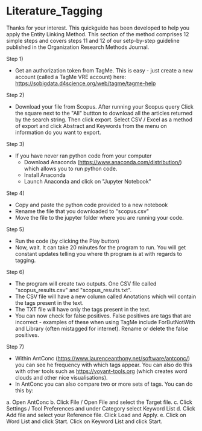 # Literature_Tagging

Thanks for your interest. This quickguide has been developed to help you apply the Entity Linking Method. 
This section of the method comprises 12 simple steps and covers steps 11 and 12 of our setp-by-step guideline published in the Organization Research Methods Journal. 

Step 1)
- Get an authorization token from TagMe. This is easy - just create a new account (called a TagMe VRE account) here: https://sobigdata.d4science.org/web/tagme/tagme-help

Step 2) 
- Download your file from Scopus. After running your Scopus query Click the square next to the "All" buttton to download all the articles returned by the search string. Then click export. Select CSV / Excel as a method of export and click Abstract and Keywords from the menu on information do you want to export. 

Step 3)
- If you have never ran python code from your computer
  - Download Anaconda (https://www.anaconda.com/distribution/) which allows you to run python code. 
  - Install Anaconda
  - Launch Anaconda and click on "Jupyter Notebook"
  
 Step 4) 
 - Copy and paste the python code provided to a new notebook
 - Rename the file that you downloaded to "scopus.csv"
 - Move the file to the jupyter folder where you are running your code.
 
 Step 5) 
 - Run the code (by clicking the Play button)
 - Now, wait. It can take 20 minutes for the program to run. You will get constant updates telling you where th program is at with regards to tagging. 
 
 Step 6)
 - The program will create two outputs. One CSV file called "scopus_results.csv" and "scopus_results.txt". 
 - The CSV file will have a new column called Anotations which will contain the tags present in the text.
 - The TXT file will have only the tags present in the text. 
 - You can now check for false positives. False positives are tags that are incorrect - examples of these when using TagMe include ForButNotWith and Library (often mistagged for internet). Rename or delete the false positives. 
 
 Step 7)
 - Within AntConc (https://www.laurenceanthony.net/software/antconc/) you can see he frequency with which tags appear. You can also do this with other tools such as https://voyant-tools.org (which creates word clouds and other nice visualisations). 
 - In AntConc you can also compare two or more sets of tags. You can do this by:
 
a. Open AntConc
b. Click File / Open File and select the Target file.
c. Click Settings / Tool Preferences and under Category select Keyword List
d. Click Add file and select your Reference file. Click Load and Apply.
e. Click on Word List and click Start. Click on Keyword List and click Start. 

 
 
 
